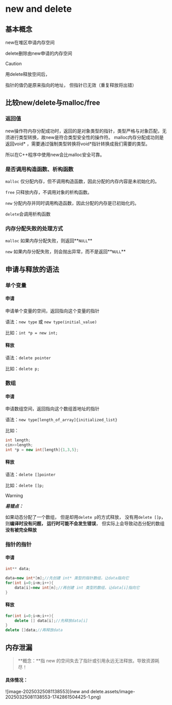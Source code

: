 # new and delete

## 基本概念

new在堆区申请内存空间

delete删除由new申请的内存空间

> [!CAUTION]
>
> 用delete释放空间后， 
>
> 指针的值仍是原来指向的地址， 但指针已无效（重复释放将出错）



## 比较new/delete与malloc/free

### 返回值

new操作符内存分配成功时，返回的是对象类型的指针，类型严格与对象匹配，无须进行类型转换，故new是符合类型安全性的操作符。
malloc内存分配成功则是返回void* ，需要通过强制类型转换将void*指针转换成我们需要的类型。

所以在C++程序中使用new会比malloc安全可靠。

### 是否调用构造函数、析构函数

`malloc` 仅分配内存，但不调用构造函数，因此分配的内存内容是未初始化的。

`free` 只释放内存，不调用对象的析构函数。

`new` 分配内存并同时调用构造函数，因此分配的内存是已初始化的。

`delete`会调用析构函数

### 内存分配失败的处理方式

`malloc`  如果内存分配失败，则返回**`NULL`**

`new` 如果内存分配失败，则会抛出异常，而不是返回**`NULL`**



## 申请与释放的语法

### 单个变量

#### 申请

申请单个变量的空间，返回指向这个变量的指针

语法：`new type` 或 `new type(initial_value)`

比如：`int *p = new int;`

#### 释放

语法：`delete pointer`

比如：`delete p;`



### 数组

#### 申请

申请数组空间，返回指向这个数组首地址的指针

语法：`new type[length_of_array]{initialized_list}`

比如：

```cpp
int length;
cin>>length;
int *p = new int[length]{1,3,5};
```

#### 释放

语法：`delete []pointer`

比如：`delete []p;`

> [!WARNING]
>
> ***易错点：***
>
> 如果动态分配了一个数组， 但是却用`delete p`的方式释放， 没有用`delete []p`， 则**编译时没有问题， 运行时可能不会发生错误**， 但实际上会导致动态分配的数组**没有被完全释放**



### 指针的指针

#### 申请

```cpp
int** data;

data=new int*[m];//先创建 int* 类型的指针数组，让data指向它
for(int i=0;i<m;i++){
    data[i]=new int[n];//再创建 int 类型的数组，让data[i]指向它
}
```



#### 释放

```cpp
for(int i=0;i<m;i++){
    delete [] data[i];//先释放data[i]
}
delete []data;//再释放data
```



## 内存泄漏

> **概念：**指 new 的空间失去了指针或引用永远无法释放。导致资源耗尽！  

#### 具体情况：

![image-20250325081138553](new and delete.assets/image-20250325081138553-1742861504425-1.png)





